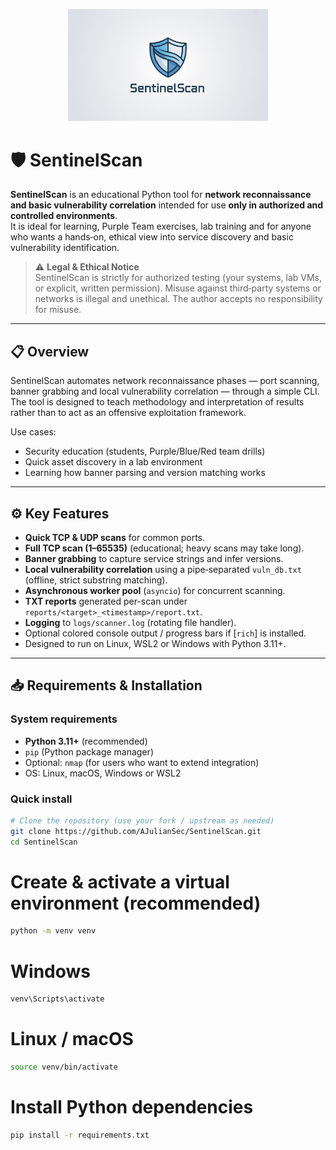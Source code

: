 <p align="center">
  <img alt="SentinelScan logo" src="https://raw.githubusercontent.com/AJulianSec/SentinelScan/main/logo_sentinel_scan.jpg" width="320"/>
</p>

# 🛡️ SentinelScan

**SentinelScan** is an educational Python tool for **network reconnaissance and basic vulnerability correlation** intended for use **only in authorized and controlled environments**.  
It is ideal for learning, Purple Team exercises, lab training and for anyone who wants a hands‑on, ethical view into service discovery and basic vulnerability identification.

> ⚠️ **Legal & Ethical Notice**  
> SentinelScan is strictly for authorized testing (your systems, lab VMs, or explicit, written permission). Misuse against third‑party systems or networks is illegal and unethical. The author accepts no responsibility for misuse.

---

## 📋 Overview

SentinelScan automates network reconnaissance phases — port scanning, banner grabbing and local vulnerability correlation — through a simple CLI. The tool is designed to teach methodology and interpretation of results rather than to act as an offensive exploitation framework.

Use cases:
- Security education (students, Purple/Blue/Red team drills)
- Quick asset discovery in a lab environment
- Learning how banner parsing and version matching works

---

## ⚙️ Key Features

- **Quick TCP & UDP scans** for common ports.  
- **Full TCP scan (1–65535)** (educational; heavy scans may take long).  
- **Banner grabbing** to capture service strings and infer versions.  
- **Local vulnerability correlation** using a pipe‑separated `vuln_db.txt` (offline, strict substring matching).  
- **Asynchronous worker pool** (`asyncio`) for concurrent scanning.  
- **TXT reports** generated per-scan under `reports/<target>_<timestamp>/report.txt`.  
- **Logging** to `logs/scanner.log` (rotating file handler).  
- Optional colored console output / progress bars if [`rich`] is installed.  
- Designed to run on Linux, WSL2 or Windows with Python 3.11+.

---

## 📥 Requirements & Installation

### System requirements
- **Python 3.11+** (recommended)  
- `pip` (Python package manager)  
- Optional: `nmap` (for users who want to extend integration)  
- OS: Linux, macOS, Windows or WSL2

### Quick install

```bash
# Clone the repository (use your fork / upstream as needed)
git clone https://github.com/AJulianSec/SentinelScan.git
cd SentinelScan
```
# Create & activate a virtual environment (recommended)
```bash
python -m venv venv
```
# Windows
```bash
venv\Scripts\activate
```
# Linux / macOS
```bash
source venv/bin/activate
```
# Install Python dependencies
```bash
pip install -r requirements.txt
```

